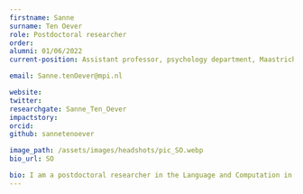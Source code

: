 ```yaml
---
firstname: Sanne
surname: Ten Oever
role: Postdoctoral researcher
order:
alumni: 01/06/2022
current-position: Assistant professor, psychology department, Maastricht

email: Sanne.tenOever@mpi.nl

website:
twitter:
researchgate: Sanne_Ten_Oever
impactstory:
orcid:
github: sannetenoever

image_path: /assets/images/headshots/pic_SO.webp
bio_url: SO

bio: I am a postdoctoral researcher in the Language and Computation in Neural Systems group. I am interested in how temporal information is used in speech and language processing and how this information can be represented in the brain. I have a Master Degree in Cognitive Neuroscience from Maastricht University. During my PhD (2012-2016) I have studied how rhythm and temporal information is used to optimize perception. I used primarily EEG, but also MEG and ECoG. I found that on the one hand we use temporal structure to optimally predict when something is going to happen. The brain pro-actively uses this temporal structure to adapt processing. However, temporal information also provides information about the exact content of information, that is temporal information does not only provide cues for when, but also for what. During my first postdoctoral position (2016-2019) I have dived deeper into fundamental principles of storing information that might have a temporal context. How can the brain track continuously incoming information but use the same temporal dimension to code information? Currently, my research focusses on the integration of temporal information in the context of language. Speaking requires the continuous integration of information as a speech stream evolves. However, temporal cues in speech provide in parallel a rich source of content information. How does the brain exploit this temporal structure to optimally process this type of signal?
---
```

